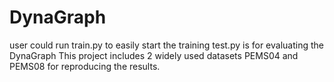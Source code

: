 # DynaGraph
user could run train.py to easily start the training
test.py is for evaluating the DynaGraph
This project includes 2 widely used datasets PEMS04 and PEMS08 for reproducing the results.
